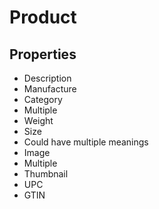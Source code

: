 # Product
## Properties
* Description
* Manufacture
* Category
 * Multiple
* Weight
* Size
 * Could have multiple meanings
* Image
 * Multiple
* Thumbnail
* UPC
 * GTIN

